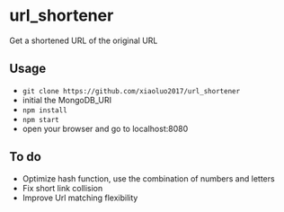 # url_shortener
Get a shortened URL of the original URL

## Usage
* ```git clone https://github.com/xiaoluo2017/url_shortener```
* initial the MongoDB_URI
* ```npm install```
* ```npm start```
* open your browser and go to localhost:8080

## To do
* Optimize hash function, use the combination of numbers and letters
* Fix short link collision
* Improve Url matching flexibility
